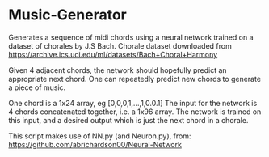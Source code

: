 # Music-Generator
Generates a sequence of midi chords using a neural network trained on a dataset of chorales by J.S Bach.
Chorale dataset downloaded from https://archive.ics.uci.edu/ml/datasets/Bach+Choral+Harmony

Given 4 adjacent chords, the network should hopefully predict an appropriate next chord.
One can repeatedly predict new chords to generate a piece of music.

One chord is a 1x24 array, eg [0,0,0,1,...,1,0.0.1]
The input for the network is 4 chords concatenated together, i.e. a 1x96 array.
The network is trained on this input, and a desired output which is just the next chord in a chorale.

This script makes use of NN.py (and Neuron.py), from: https://github.com/abrichardson00/Neural-Network
